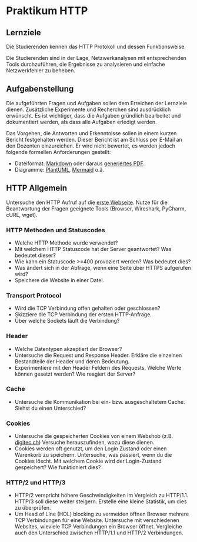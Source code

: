# Praktikum HTTP
## Lernziele
Die Studierenden kennen das HTTP Protokoll und dessen Funktionsweise.

Die Studierenden sind in der Lage, Netzwerkanalysen mit entsprechenden Tools durchzuführen, die Ergebnisse zu analysieren und einfache Netzwerkfehler zu beheben. 

## Aufgabenstellung
Die aufgeführten Fragen und Aufgaben sollen dem Erreichen der Lernziele dienen. 
Zusätzliche Experimente und Recherchen sind ausdrücklich erwünscht.
Es ist wichtiger, dass die Aufgaben gründlich bearbeitet und dokumentiert werden, als dass alle Aufgaben erledigt werden.

Das Vorgehen, die Antworten und Erkenntnisse sollen in einem kurzen Bericht festgehalten werden.
Dieser Bericht ist am Schluss per E-Mail an den Dozenten einzureichen.
Er wird nicht bewertet, es werden jedoch folgende formellen Anforderungen gestellt:
- Dateiformat: [Markdown](https://www.markdownguide.org/) oder daraus [generiertes PDF](https://pandoc.org/).
- Diagramme: [PlantUML](https://plantuml.com/de/), [Mermaid](https://mermaid.js.org/) o.ä.

## HTTP Allgemein
Untersuche den HTTP Aufruf auf die [erste Webseite](http://info.cern.ch/hypertext/WWW/TheProject.html).
Nutze für die Beantwortung der Fragen geeignete Tools (Browser, Wireshark, PyCharm, cURL, wget).

### HTTP Methoden und Statuscodes
- Welche HTTP Methode wurde verwendet?
- Mit welchem HTTP Statuscode hat der Server geantwortet? Was bedeutet dieser?
- Wie kann ein Statuscode >=400 provoziert werden? Was bedeutet dies?
- Was ändert sich in der Abfrage, wenn eine Seite über HTTPS aufgerufen wird?
- Speichere die Website in einer Datei.

### Transport Protocol
- Wird die TCP Verbindung offen gehalten oder geschlossen?
- Skizziere die TCP Verbindung der ersten HTTP-Anfrage.
- Über welche Sockets läuft die Verbindung?

### Header
- Welche Datentypen akzeptiert der Browser?
- Untersuche die Request und Response Header. Erkläre die einzelnen Bestandteile der Header und deren Bedeutung.
- Experimentiere mit den Header Feldern des Requests. Welche Werte können gesetzt werden? Wie reagiert der Server?

### Cache
- Untersuche die Kommunikation bei ein- bzw. ausgeschaltetem Cache. Siehst du einen Unterschied?

### Cookies
- Untersuche die gespeicherten Cookies von einem Webshob (z.B. [digitec.ch](https://www.digitec.ch)) Versuche herauszufinden, wozu diese dienen.
- Cookies werden oft genutzt, um den Login Zustand oder einen Warenkorb zu speichern. 
  Untersuche, was passiert, wenn du die Cookies löscht.
  Mit welchem Cookie wird der Login-Zustand gespeichert? Wie funktioniert dies?

### HTTP/2 und HTTP/3
- HTTP/2 verspricht höhere Geschwindigkeiten im Vergleich zu HTTP/1.1. HTTP/3 soll diese weiter steigern. Erstelle eine kleine Statistik, um dies zu überprüfen.
- Um Head of LIne (HOL) blocking zu vermeiden öffnen Browser mehrere TCP Verbindungen für eine Website.
  Untersuche mit verschiedenen Websites, wieviele TCP Verbindungen ein Browser öffnet.
  Vergleiche auch den Unterschied zwischen HTTP/1.1 und HTTP/2 Verbindungen.
